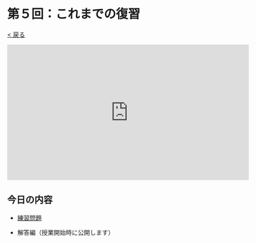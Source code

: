# 第５回：これまでの復習

[< 戻る](../)

<iframe width="560" height="315" src="https://www.youtube.com/embed/iibi6MYqP6w?rel=0" title="YouTube video player" frameborder="0" allow="accelerometer; autoplay; clipboard-write; encrypted-media; gyroscope; picture-in-picture" allowfullscreen></iframe>

## 今日の内容

- [練習問題](renshu/)

- 解答編（授業開始時に公開します）

